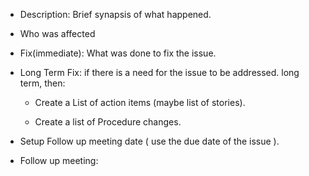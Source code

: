 - Description: Brief synapsis of what happened. 



- Who was affected



- Fix(immediate): What was done to fix the issue.



- Long Term Fix:  if there is a need for the issue to be addressed. long term, then:
  - Create a List of action items (maybe list of stories).


  - Create a list of Procedure changes.


- Setup Follow up meeting date ( use the due date of the issue ).


- Follow up meeting: 